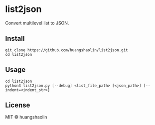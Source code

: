 # list2json

Convert multilevel list to JSON.

## Install

```
git clone https://github.com/huangshaolin/list2json.git
cd list2json
```

## Usage

```
cd list2json
python3 list2json.py [--debug] <list_file_path> [<json_path>] [--indent=<indent_str>]
```


## License

MIT © huangshaolin
